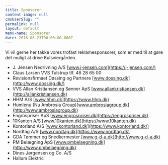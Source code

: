 ```yaml
---
title: Sponsorer
content-image: null
cmsUserSlug: ""
permalink: null
layout: default
menu-name: Sponsorer
date: 2016-06-23T00:00:00.000Z
---
```


Vi vil gerne her takke vores trofast reklamesponsorer, som er med til at gøre det muligt at drive Kulsviergården. 

* J. Jensen Nedrivning A/S [www.j-jensen.com](https://j-jensen.com/)
* Claus Larsen VVS Tulstrup tlf. 48 28 65 00
* Revisionsfirmaet Døssing og Partnere [www.dossing.dk](http://www.dossing.dk/)
* VVS Allan Kristiansen og Sønner ApS [www.allankristiansen.dk](http://allankristiansen.dk)
* HHM A/S [www.hhm.dk](https://www.hhm.dk)
* Humlenu (Nu Ambrosia Group)[www.ambrosiagroup.dk](http://www.ambrosiagroup.dk)   
* Engrospriser ApS [www.engrospriser.dk](https://engrospriser.dk)
* 10Kanten A/S [www.10kanten.dk](https://www.10kanten.dk)
* Kontorland A/S [www.kontorland.dk](https://www.kontorland.dk/)
* Nordtag A/S [www.nordtag.dk](https://www.nordtag.dk)
* GDA Tømmer og Snedkermester [www.g-d-a.dk](http://www.g-d-a.dk)
* PM Belægning ApS [www.pmbelaegning.dk](http://www.pmbelaegning.dk)
* Dines Jørgensen og Co. A/S
* Hallum Elektric




